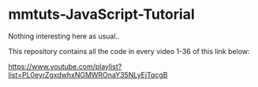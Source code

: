 # mmtuts-JavaScript-Tutorial

Nothing interesting here as usual..

This repository contains all the code in every video 1-36 of this link below:

https://www.youtube.com/playlist?list=PL0eyrZgxdwhxNGMWROnaY35NLyEjTqcgB
